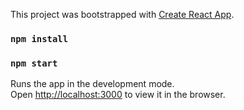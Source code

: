This project was bootstrapped with [Create React App](https://github.com/facebook/create-react-app).

### `npm install`
### `npm start`

Runs the app in the development mode.<br />
Open [http://localhost:3000](http://localhost:3000) to view it in the browser.

